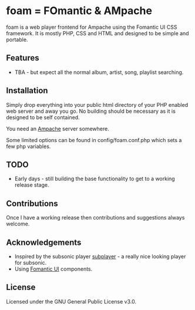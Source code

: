 # foam = FOmantic & AMpache

foam is a web player frontend for Ampache using the Fomantic UI CSS framework. It is mostly PHP, CSS and HTML and designed to be simple and portable.

## Features

- TBA - but expect all the normal album, artist, song, playlist searching.

## Installation
Simply drop everything into your public html directory of your PHP enabled web server and away you go. No building should be necessary as it is designed to be self contained.

You need an [Ampache](https://github.com/ampache/ampache) server somewhere.

Some limited options can be found in config/foam.conf.php which sets a few php variables.

## TODO
- Early days - still building the base functionality to get to a working release stage.

## Contributions
Once I have a working release then contributions and suggestions always welcome.

## Acknowledgements
- Inspired by the subsonic player [subplayer](https://github.com/peguerosdc/subplayer) - a really nice looking player for subsonic.
- Using [Fomantic UI](https://github.com/fomantic/Fomantic-UI) components.

## License

Licensed under the GNU General Public License v3.0.
